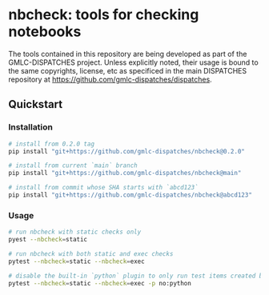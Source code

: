 # nbcheck: tools for checking notebooks

The tools contained in this repository are being developed as part of the GMLC-DISPATCHES project. Unless explicitly noted, their usage is bound to the same copyrights, license, etc as specificed in the main DISPATCHES repository at https://github.com/gmlc-dispatches/dispatches.

## Quickstart

### Installation

```sh
# install from 0.2.0 tag
pip install "git+https://github.com/gmlc-dispatches/nbcheck@0.2.0"

# install from current `main` branch
pip install "git+https://github.com/gmlc-dispatches/nbcheck@main"

# install from commit whose SHA starts with `abcd123`
pip install "git+https://github.com/gmlc-dispatches/nbcheck@abcd123"
```

### Usage

```sh
# run nbcheck with static checks only
pyest --nbcheck=static

# run nbcheck with both static and exec checks
pytest --nbcheck=static --nbcheck=exec

# disable the built-in `python` plugin to only run test items created by nbcheck
pytest --nbcheck=static --nbcheck=exec -p no:python
```
